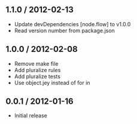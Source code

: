 ## 1.1.0 / 2012-02-13

  - Update devDependencies [node.flow] to v1.0.0
  - Read version number from package.json


## 1.0.0 / 2012-02-08

  - Remove make file
  - Add pluralize rules
  - Add pluralize tests
  - Use object.jey instead of for in



## 0.0.1 / 2012-01-16

  - Initial release